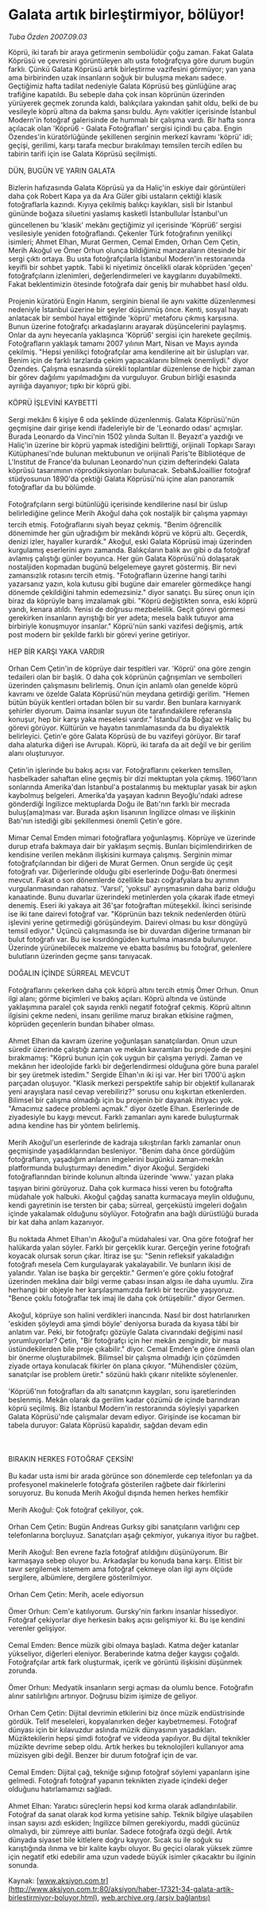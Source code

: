 # Galata artık birleştirmiyor, bölüyor!

*Tuba Özden 2007.09.03*

<font class="agenda2NewsSpot">
 Köprü, iki tarafı bir araya getirmenin sembolüdür çoğu zaman. Fakat Galata Köprüsü ve çevresini görüntüleyen altı usta fotoğrafçıya göre durum bugün farklı. Çünkü Galata Köprüsü artık birleştirme vazifesini görmüyor; yan yana ama birbirinden uzak insanların soğuk bir buluşma mekanı sadece.
</font>
<font class="newsDetail">
 Geçtiğimiz hafta tadilat nedeniyle Galata Köprüsü beş günlüğüne araç trafiğine kapatıldı. Bu sebeple daha çok insan köprünün üzerinden yürüyerek geçmek zorunda kaldı, balıkçılara yakından şahit oldu, belki de bu vesileyle köprü altına da bakma şansı buldu. Aynı vakitler içerisinde İstanbul Modern'in fotoğraf galerisinde de hummalı bir çalışma vardı. Bir hafta sonra açılacak olan 'Köprü6 - Galata Fotoğrafları' sergisi içindi bu çaba. Engin Özendes'in küratörlüğünde şekillenen serginin merkezî kavramı 'köprü' idi; geçişi, gerilimi, karşı tarafa mecbur bırakılmayı temsilen tercih edilen bu tabirin tarifi için ise Galata Köprüsü seçilmişti.
 <br/>
 <br/>
 DÜN, BUGÜN VE YARIN GALATA
 <br/>
 <br/>
 Bizlerin hafızasında Galata Köprüsü ya da Haliç'in eskiye dair görüntüleri daha çok Robert Kapa ya da Ara Güler gibi ustaların çektiği klasik fotoğraflarla kazındı. Kıyıya çekilmiş balıkçı kayıkları, sisli bir İstanbul gününde boğaza siluetini yaslamış kasketli İstanbullular İstanbul'un güncellenen bu 'klasik' mekânı geçtiğimiz yıl içerisinde 'Köprü6' sergisi vesilesiyle yeniden fotoğraflandı. Çekenler Türk fotoğrafının yenilikçi isimleri; Ahmet Elhan, Murat Germen, Cemal Emden, Orhan Cem Çetin, Merih Akoğul ve Ömer Orhun olunca bildiğimiz manzaraların ötesinde bir sergi çıktı ortaya. Bu usta fotoğrafçılarla İstanbul Modern'in restoranında keyifli bir sohbet yaptık. Tabii ki niyetimiz öncelikli olarak köprüden 'geçen' fotoğrafçıların izlenimleri, değerlendirmeleri ve kaygılarını duyabilmekti. Fakat beklentimizin ötesinde fotoğrafa dair geniş bir muhabbet hasıl oldu.
 <br/>
 <br/>
 Projenin küratörü Engin Hanım, serginin bienal ile aynı vakitte düzenlenmesi nedeniyle İstanbul üzerine bir şeyler düşünmüş önce. Kenti, sosyal hayatı anlatacak bir sembol hayal ettiğinde 'köprü' metaforu çıkmış karşısına. Bunun üzerine fotoğrafçı arkadaşlarını arayarak düşüncelerini paylaşmış. Onlar da aynı heyecanla yaklaşınca 'Köprü6' sergisi için harekete geçilmiş. Fotoğrafların yaklaşık tamamı 2007 yılının Mart, Nisan ve Mayıs ayında çekilmiş. "Hepsi yenilikçi fotoğrafçılar ama kendilerine ait bir üslupları var. Benim için de farklı tarzlarda çekim yapacaklarını bilmek önemliydi." diyor Özendes. Çalışma esnasında sürekli toplantılar düzenlense de hiçbir zaman bir görev dağılımı yapılmadığını da vurguluyor. Grubun birliği esasında ayrılığa dayanıyor; tıpkı bir köprü gibi.
 <br/>
 <br/>
 KÖPRÜ İŞLEVİNİ KAYBETTİ
 <br/>
 <br/>
 Sergi mekânı 6 kişiye 6 oda şeklinde düzenlenmiş. Galata Köprüsü'nün geçmişine dair girişe kendi ifadeleriyle bir de 'Leonardo odası' açmışlar. Burada Leonardo da Vinci'nin 1502 yılında Sultan II. Beyazıt'a yazdığı ve Haliç'in üzerine bir köprü yapmak istediğini belirttiği, orijinali Topkapı Sarayı Kütüphanesi'nde bulunan mektubunun ve orijinali Paris'te Bibliotéque de L'Institut de France'da bulunan Leonardo'nun çizim defterindeki Galata köprüsü tasarımının röprodüksiyonları bulunacak. Sebah&amp;Joaillier fotoğraf stüdyosunun 1890'da çektiği Galata Köprüsü'nü içine alan panoramik fotoğraflar da bu bölümde.
 <br/>
 <br/>
 Fotoğrafçıların sergi bütünlüğü içerisinde kendilerine nasıl bir üslup belirlediğine gelince Merih Akoğul daha çok nostaljik bir çalışma yapmayı tercih etmiş. Fotoğraflarını siyah beyaz çekmiş. "Benim öğrencilik dönemimde her gün uğradığım bir mekândı köprü ve köprü altı. Geçerdik, denizi izler, hayaller kurardık." Akoğul, eski Galata Köprüsü imajı üzerinden kurgulamış eserlerini aynı zamanda. Balıkçıların balık avı gibi o da fotoğraf avlamış çalıştığı günler boyunca. Her gün Galata Köprüsü'nü dolaşarak nostaljiden kopmadan bugünü belgelemeye gayret göstermiş. Bir nevi zamansızlık rotasını tercih etmiş. "Fotoğrafların üzerine hangi tarihi yazarsanız yazın, kola kutusu gibi bugüne dair emareler görmedikçe hangi dönemde çekildiğini tahmin edemezsiniz." diyor sanatçı. Bu süreç onun için biraz da köprüyle barış imzalamak gibi. "Köprü değiştikten sonra, eski köprü yandı, kenara atıldı. Yenisi de doğrusu mezbelelilik. Geçit görevi görmesi gerekirken insanların ayrıştığı bir yer adeta; mesela balık tutuyor ama birbiriyle konuşmuyor insanlar." Köprü'nün sanki vazifesi değişmiş, artık post modern bir şekilde farklı bir görevi yerine getiriyor.
 <br/>
 <br/>
 HEP BİR KARŞI YAKA VARDIR
 <br/>
 <br/>
 Orhan Cem Çetin'in de köprüye dair tespitleri var. 'Köprü' ona göre zengin tedaileri olan bir başlık. O daha çok köprünün çağrışımları ve sembolleri üzerinden çalışmasını belirlemiş. Onun için anlamlı olan genelde köprü kavramı ve özelde Galata Köprüsü'nün meydana getirdiği gerilim. "Hemen bütün büyük kentleri ortadan bölen bir su vardır. Ben bunlara karnıyarık şehirler diyorum. Daima insanlar suyun öte tarafındakilere referansla konuşur, hep bir karşı yaka meselesi vardır." İstanbul'da Boğaz ve Haliç bu görevi görüyor. Kültürün ve hayatın tanımlamasında da bu diyalektik belirleyici. Çetin'e göre Galata Köprüsü de bu vazifeyi görüyor. Bir taraf daha alaturka diğeri ise Avrupalı. Köprü, iki tarafa da ait değil ve bir gerilim alanı oluşturuyor.
 <br/>
 <br/>
 Çetin'in işlerinde bu bakış açısı var. Fotoğraflarını çekerken temsîlen, hasbelkader sahaftan eline geçmiş bir dizi mektuptan yola çıkmış. 1960'ların sonlarında Amerika'dan İstanbul'a postalanmış bu mektuplar yasak bir aşkın kaybolmuş belgeleri. Amerika'da yaşayan kadının Beyoğlu'ndaki adrese gönderdiği İngilizce mektuplarda Doğu ile Batı'nın farklı bir mecrada buluş(ama)ması var. Burada aşkın lisanının İngilizce olması ve ilişkinin Batı'nın istediği gibi şekillenmesi önemli Çetin'e göre.
 <br/>
 <br/>
 Mimar Cemal Emden mimari fotoğraflara yoğunlaşmış. Köprüye ve üzerinde durup etrafa bakmaya dair bir yaklaşım seçmiş. Bunları biçimlendirirken de kendisine verilen mekânın ilişkisini kurmaya çalışmış. Serginin mimar fotoğrafçılarından bir diğeri de Murat Germen. Onun sergide üç çeşit fotoğrafı var. Diğerlerinde olduğu gibi eserlerinde Doğu-Batı önermesi mevcut. Fakat o son dönemlerde özellikle bazı coğrafyalara bu ayrımın vurgulanmasından rahatsız. 'Varsıl', 'yoksul' ayrışmasının daha bariz olduğu kanaatinde. Bunu duvarlar üzerindeki metinlerden yola çıkarak ifade etmeyi denemiş. Eseri iki yakaya ait 36'şar fotoğraftan müteşekkil. İkinci serisinde ise iki tane dairevi fotoğraf var. "Köprünün bazı teknik nedenlerden ötürü işlevini yerine getirmediği görüşündeyim. Dairevi olması bu kısır döngüyü temsil ediyor." Üçüncü çalışmasında ise bir duvardan diğerine tırmanan bir bulut fotoğrafı var. Bu ise kısırdöngüden kurtulma imasında bulunuyor. Üzerinde yürünebilecek malzeme ve ebatta basılmış bu fotoğraf, gelenlere bulutların üzerinden geçme şansı tanıyacak.
 <br/>
 <br/>
 DOĞALIN İÇİNDE SÜRREAL MEVCUT
 <br/>
 <br/>
 Fotoğraflarını çekerken daha çok köprü altını tercih etmiş Ömer Orhun. Onun ilgi alanı; görme biçimleri ve bakış açıları. Köprü altında ve üstünde yaklaşımına paralel çok sayıda renkli negatif fotoğraf çekmiş. Köprü altının ilgisini çekme nedeni, insanı gerilime maruz bırakan etkisine rağmen, köprüden geçenlerin bundan bihaber olması.
 <br/>
 <br/>
 Ahmet Elhan da kavram üzerine yoğunlaşan sanatçılardan. Onun uzun süredir üzerinde çalıştığı zaman ve mekân kavramları bu projede de peşini bırakmamış: "Köprü bunun için çok uygun bir çalışma yeriydi. Zaman ve mekânın her ideolojide farklı bir değerlendirmesi olduğuna göre buna paralel bir şey üretmek istedim." Sergide Elhan'ın iki işi var. Her biri 1700'ü aşkın parçadan oluşuyor. "Klasik merkezi perspektife sahip bir objektif kullanarak yeni arayışlara nasıl cevap verebiliriz?" sorusu onu kışkırtan etkenlerden. Bilimsel bir çalışma olmadığı için bu projenin bir dayanak ihtiyacı yok. "Amacımız sadece problemi açmak." diyor özetle Elhan. Eserlerinde de ziyadesiyle bu kaygı mevcut. Farklı zamanları aynı karede buluşturmak adına kendine has bir yöntem belirlemiş.
 <br/>
 <br/>
 Merih Akoğul'un eserlerinde de kadraja sıkıştırılan farklı zamanlar onun geçmişinde yaşadıklarından besleniyor. "Benim daha önce gördüğüm fotoğrafların, yaşadığım anların imgelerini bugünkü zaman-mekân platformunda buluşturmayı denedim." diyor Akoğul. Sergideki fotoğraflarından birinde kolunun altında üzerinde 'www.' yazan plaka taşıyan birini görüyoruz. Daha çok kurmaca hissi veren bu fotoğrafta müdahale yok halbuki. Akoğul çağdaş sanatta kurmacaya meylin olduğunu, kendi gayretinin ise tersten bir çaba; sürreal, gerçeküstü imgeleri doğalın içinde yakalamak olduğunu söylüyor. Fotoğrafın ana bağlı dürüstlüğü burada bir kat daha anlam kazanıyor.
 <br/>
 <br/>
 Bu  noktada Ahmet Elhan'ın Akoğul'a müdahalesi var. Ona göre fotoğraf her halükarda yalan söyler. Farklı bir gerçeklik kurar. Gerçeğin yerine fotoğrafı koyacak olursak sorun çıkar. İtiraz ise şu: "Senin refleksif yakaladığın fotoğrafı mesela Cem kurgulayarak yakalayabilir. Ve bunların ikisi de yalandır. Yalan ise başka bir gerçektir." Germen'e göre çoklu fotoğraf üzerinden mekâna dair bilgi verme çabası insan algısı ile daha uyumlu. Zira herhangi bir objeyle her karşılaşmamızda farklı bir tecrübe yaşıyoruz. "Bence çoklu fotoğraflar tek imaj ile daha çok örtüşebilir." diyor Germen.
 <br/>
 <br/>
 Akoğul, köprüye son halini verdikleri inancında. Nasıl bir dost hatırlanırken 'eskiden şöyleydi ama şimdi böyle' deniyorsa burada da kıyasa tâbi bir anlatım var. Peki, bir fotoğrafçı gözüyle Galata civarındaki değişimi nasıl yorumluyorlar? Çetin, "Bir fotoğrafçı için her mekân zengindir, bir masa üstündekilerden bile proje çıkabilir." diyor. Cemal Emden'e göre önemli olan bir önerme oluşturabilmek. Bilimsel bir çalışma olmadığı için çözümden ziyade ortaya konulacak fikirler ön plana çıkıyor. "Mühendisler çözüm, sanatçılar ise problem üretir." sözünü haklı çıkarır nitelikte söylenenler.
 <br/>
 <br/>
 'Köprü6'nın fotoğrafları da altı sanatçının kaygıları, soru işaretlerinden beslenmiş. Mekân olarak da gerilim kadar çözümü de içinde barındıran köprü seçilmiş. Biz İstanbul Modern'in restoranında söyleşiyi yaparken Galata Köprüsü'nde çalışmalar devam ediyor. Girişinde ise kocaman bir tabela duruyor: Galata Köprüsü kapalıdır, sağdan devam edin
 <br/>
 <br/>
 <br/>
 <br/>
 BIRAKIN HERKES FOTOĞRAF ÇEKSİN!
 <br/>
 <br/>
 Bu kadar usta ismi bir arada görünce son dönemlerde cep telefonları ya da profesyonel makinelerle fotoğrafa gösterilen rağbete dair fikirlerini soruyoruz. Bu konuda Merih Akoğul dışında hemen herkes hemfikir
 <br/>
 <br/>
 Merih Akoğul: Çok fotoğraf çekiliyor, çok.
 <br/>
 <br/>
 Orhan Cem Çetin: Bugün Andreas Gurksy gibi sanatçıların varlığını cep telefonlarına borçluyuz. Sanatçıları aşağı çekmiyor, yukarıya itiyor bu rağbet.
 <br/>
 <br/>
 Merih Akoğul: Ben evrene fazla fotoğraf atıldığını düşünüyorum. Bir karmaşaya sebep oluyor bu. Arkadaşlar bu konuda bana karşı. Elitist bir tavır sergilemek istemem ama fotoğraf çekmeye olan ilgi aynı ölçüde sergilere, albümlere, dergilere gösterilmiyor.
 <br/>
 <br/>
 Orhan Cem Çetin: Merih, acele ediyorsun
 <br/>
 <br/>
 Ömer Orhun: Cem'e katılıyorum. Gursky'nin farkını insanlar hissediyor. Fotoğraf çekiyorlar diye herkesin bakış açısı gelişmiyor ki. Bu işe kendini verenler gelişiyor.
 <br/>
 <br/>
 Cemal Emden: Bence müzik gibi olmaya başladı. Katma değer katanlar yükseliyor, diğerleri eleniyor. Beraberinde katma değer kaygısı çoğaldı. Fotoğrafçılar artık fark oluşturmak, içerik ve görüntü ilişkisini düşünmek zorunda.
 <br/>
 <br/>
 Ömer Orhun: Medyatik insanların sergi açması da olumlu bence. Fotoğrafın alınır satılırlığını artırıyor. Doğrusu bizim işimize de geliyor.
 <br/>
 <br/>
 Orhan Cem Çetin: Dijital devrimin etkilerini biz önce müzik endüstrisinde gördük. Telif meseleleri, kopyalanırken değer kaybetmemesi. Fotoğraf dünyası için bir kılavuzdur aslında müzik dünyasının yaşadıkları. Müziktekilerin hepsi şimdi fotoğraf ve videoda yapılıyor. Bu dijital teknikler müzikte devrime sebep oldu. Artık herkes bu teknolojileri kullanıyor ama müzisyen gibi değil. Benzer bir durum fotoğraf için de var.
 <br/>
 <br/>
 Cemal Emden: Dijital çağ, tekniğe sığınıp fotoğraf söylemi yapanların işine gelmedi. Fotoğrafı fotoğraf yapanın teknikten ziyade içindeki değer olduğunu hatırlamamızı sağladı.
 <br/>
 <br/>
 Ahmet Elhan: Yaratıcı süreçlerin hepsi kod kırma olarak adlandırılabilir. Fotoğraf da sanat olarak kod kırma yetisine sahip. Teknik bilgiye ulaşabilen insan sayısı azdı eskiden; İngilizce bilmen gerekiyordu, maddi gücünüz olmalıydı, bir zümreye aitti bunlar. Sadece fotoğrafa özgü değil. Artık dünyada siyaset bile kitlelere doğru kayıyor. Sıcak su ile soğuk su karıştığında ılınma ve bir kalite kaybı oluyor. Bu geçici olarak yüksek zümre için negatif etki edebilir ama uzun vadede büyük isimler çıkacaktır bu ilginin sonunda.
 <br/>
</font>

Kaynak: [www.aksiyon.com.tr](http://www.aksiyon.com.tr:80/aksiyon/haber-17321-34-galata-artik-birlestirmiyor-boluyor.html), [web.archive.org (arşiv bağlantısı)](http://web.archive.org/web/20100623133815/http://www.aksiyon.com.tr:80/aksiyon/haber-17321-34-galata-artik-birlestirmiyor-boluyor.html)
